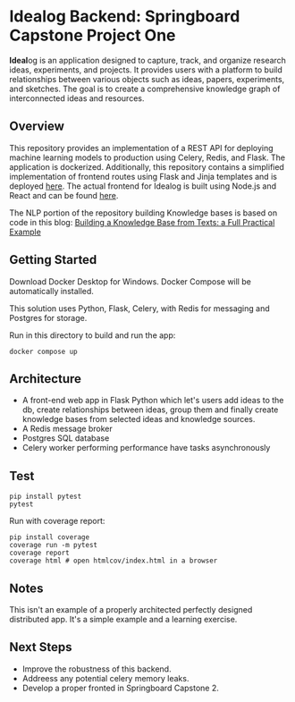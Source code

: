# Idealog Backend: Springboard Capstone Project One
**Ideal**og  is an application designed to capture, track, and organize research ideas, experiments, and projects. It provides users with a platform to build relationships between various objects such as ideas, papers, experiments, and sketches. The goal is to create a comprehensive knowledge graph of interconnected ideas and resources.

## Overview
This repository provides an implementation of a REST API for deploying machine learning models to production using Celery, Redis, and Flask. The application is dockerized. Additionally, this repository contains a simplified implementation of frontend routes using Flask and Jinja templates and is deployed [here](https://idealog-83191d80bec9.herokuapp.com/). The actual frontend for Idealog is built using Node.js and React and can be found [here](https://github.com/patrykwoz/idealog-frontend).

The NLP portion of the repository building Knowledge bases is based on code in this blog: [Building a Knowledge Base from Texts: a Full Practical Example](https://medium.com/nlplanet/building-a-knowledge-base-from-texts-a-full-practical-example-8dbbffb912fa)

## Getting Started
Download Docker Desktop for Windows. Docker Compose will be automatically installed.

This solution uses Python, Flask, Celery, with Redis for messaging and Postgres for storage.

Run in this directory to build and run the app:

```
docker compose up
```

## Architecture
* A front-end web app in Flask Python which let's users add ideas to the db, create relationships between ideas, group them and finally create knowledge bases from selected ideas and knowledge sources.
* A Redis message broker
* Postgres SQL database
* Celery worker performing performance have tasks asynchronously

## Test
```
pip install pytest
pytest
```

Run with coverage report:
```
pip install coverage
coverage run -m pytest
coverage report
coverage html # open htmlcov/index.html in a browser
```

## Notes
This isn't an example of a properly architected perfectly designed distributed app. It's a simple example and a learning exercise. 

## Next Steps
* Improve the robustness of this backend.
* Addreess any potential celery memory leaks.
* Develop a proper fronted in Springboard Capstone 2.